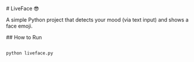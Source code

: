 \# LiveFace 😎



A simple Python project that detects your mood (via text input) and shows a face emoji.



\## How to Run

```bash

python liveface.py



